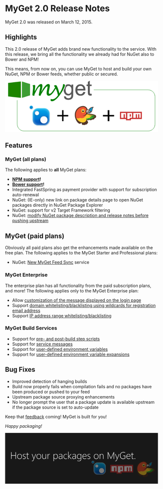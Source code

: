 # MyGet 2.0 Release Notes

MyGet 2.0 was released on March 12, 2015.

## Highlights

This 2.0 release of MyGet adds brand new functionality to the service. With this release, we bring all the functionality we already had for NuGet also to Bower and NPM!

This means, from now on, you can use MyGet to host and build your own NuGet, NPM or Bower feeds, whether public or secured.

<a href="https://www.myget.org">
	<img src="Images\MyGet-2.0-highlights2.png" alt="MyGet 2.0 Highlights" />
</a>

## Features

### MyGet (all plans)

The following applies to **all** MyGet plans:

* **[NPM support](../reference/myget-npm-support)!**
* **[Bower support](../reference/myget-bower-support)!**
* Integrated FastSpring as payment provider with support for subscription auto-renewal
* NuGet: (IE-only) new link on package details page to open NuGet packages directly in NuGet Package Explorer
* NuGet: support for v2 Target Framework filtering
* NuGet: [modify NuGet package description and release notes before pushing upstream](http://blog.myget.org/post/2015/01/13/modify-nuget-package-description-and-release-notes-before-pushing-upstream.aspx)

## MyGet (paid plans)

Obviously all paid plans also get the enhancements made available on the free plan.
The following applies to the MyGet Starter and Professional plans:

* NuGet: [New MyGet Feed Sync](../reference/feed-sync) service

### MyGet Enterprise

The enterprise plan has all functionality from the paid subscription plans, and more!
The following applies only to the MyGet Enterprise plan:

* Allow [customization of the message displayed on the login page](../reference/myget-enterprise#Login_page)
* Support [domain whitelisting/blacklisting using wildcards for registration email address](../reference/myget-enterprise#Registration)
* Support [IP address range whitelisting/blacklisting](../reference/myget-enterprise#IP_security)

### MyGet Build Services
* Support for [pre- and post-build step scripts](../reference/build-services#Pre-_and_post-build_steps)
* Support for [service messages](../reference/build-services#Service_Messages)
* Support for [user-defined environment variables](../reference/build-services#User-defined_environment_variables)
* Support for [user-defined environment variable expansions](../reference/build-services#User-defined_environment_variable_expansions)

## Bug Fixes
* Improved detection of hanging builds
* Build now properly fails when compilation fails and no packages have been produced or pushed to your feed
* Upstream package source proxying enhancements
* No longer prompt the user that a package update is available upstream if the package source is set to auto-update

Keep that [feedback](http://myget.uservoice.com/) coming! MyGet is built for you!

_Happy packaging!_

<a href="https://www.myget.org">
	<img src="Images\MyGet-2.0-highlights.png" alt="MyGet 2.0 Highlights" />
</a>